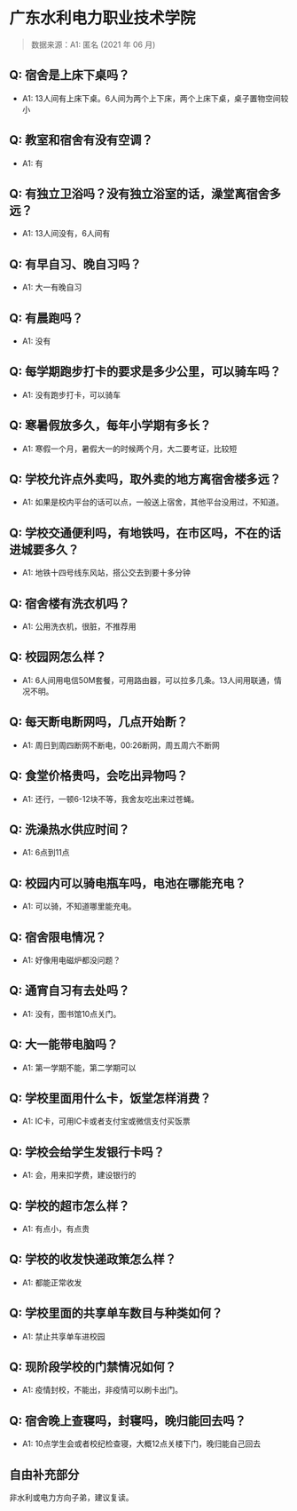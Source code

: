 # 广东水利电力职业技术学院

> 数据来源：A1: 匿名 (2021 年 06 月)

## Q: 宿舍是上床下桌吗？

- A1: 13人间有上床下桌。6人间为两个上下床，两个上床下桌，桌子置物空间较小

## Q: 教室和宿舍有没有空调？

- A1: 有

## Q: 有独立卫浴吗？没有独立浴室的话，澡堂离宿舍多远？

- A1: 13人间没有，6人间有

## Q: 有早自习、晚自习吗？

- A1: 大一有晚自习

## Q: 有晨跑吗？

- A1: 没有

## Q: 每学期跑步打卡的要求是多少公里，可以骑车吗？

- A1: 没有跑步打卡，可以骑车

## Q: 寒暑假放多久，每年小学期有多长？

- A1: 寒假一个月，暑假大一的时候两个月，大二要考证，比较短

## Q: 学校允许点外卖吗，取外卖的地方离宿舍楼多远？

- A1: 如果是校内平台的话可以点，一般送上宿舍，其他平台没用过，不知道。

## Q: 学校交通便利吗，有地铁吗，在市区吗，不在的话进城要多久？

- A1: 地铁十四号线东风站，搭公交去到要十多分钟

## Q: 宿舍楼有洗衣机吗？

- A1: 公用洗衣机，很脏，不推荐用

## Q: 校园网怎么样？

- A1: 6人间用电信50M套餐，可用路由器，可以拉多几条。13人间用联通，情况不明。

## Q: 每天断电断网吗，几点开始断？

- A1: 周日到周四断网不断电，00:26断网，周五周六不断网

## Q: 食堂价格贵吗，会吃出异物吗？

- A1: 还行，一顿6-12块不等，我舍友吃出来过苍蝇。

## Q: 洗澡热水供应时间？

- A1: 6点到11点

## Q: 校园内可以骑电瓶车吗，电池在哪能充电？

- A1: 可以骑，不知道哪里能充电。

## Q: 宿舍限电情况？

- A1: 好像用电磁炉都没问题？

## Q: 通宵自习有去处吗？

- A1: 没有，图书馆10点关门。

## Q: 大一能带电脑吗？

- A1: 第一学期不能，第二学期可以

## Q: 学校里面用什么卡，饭堂怎样消费？

- A1: IC卡，可用IC卡或者支付宝或微信支付买饭票

## Q: 学校会给学生发银行卡吗？

- A1: 会，用来扣学费，建设银行的

## Q: 学校的超市怎么样？

- A1: 有点小，有点贵

## Q: 学校的收发快递政策怎么样？

- A1: 都能正常收发

## Q: 学校里面的共享单车数目与种类如何？

- A1: 禁止共享单车进校园

## Q: 现阶段学校的门禁情况如何？

- A1: 疫情封校，不能出，非疫情可以刷卡出门。

## Q: 宿舍晚上查寝吗，封寝吗，晚归能回去吗？

- A1: 10点学生会或者校纪检查寝，大概12点关楼下门，晚归能自己回去

## 自由补充部分

非水利或电力方向子弟，建议复读。